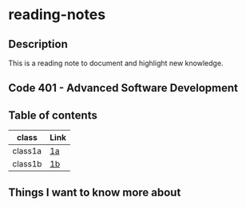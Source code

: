 # reading-notes

## Description
This is a reading note to document and highlight new knowledge.

## Code 401 - Advanced Software Development

## Table of contents

| class       | Link               |
| ----------- | ------------------ |
| class1a     | [1a](./class1a.md) |
| class1b     | [1b](./class1b.md) |

## Things I want to know more about